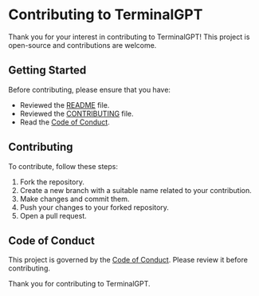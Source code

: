 # Contributing to TerminalGPT

Thank you for your interest in contributing to TerminalGPT! This project is open-source and contributions are welcome.

## Getting Started

Before contributing, please ensure that you have:

- Reviewed the [README](https://github.com/adamyodinsky/TerminalGPT/blob/main/README.md) file.
- Reviewed the [CONTRIBUTING](https://github.com/adamyodinsky/TerminalGPT/blob/main/CONTRIBUTING.md) file.
- Read the [Code of Conduct](https://github.com/adamyodinsky/TerminalGPT/blob/main/CODE_OF_CONDUCT.md).

## Contributing

To contribute, follow these steps:

1. Fork the repository.
2. Create a new branch with a suitable name related to your contribution.
3. Make changes and commit them.
4. Push your changes to your forked repository.
5. Open a pull request.

## Code of Conduct

This project is governed by the [Code of Conduct](https://github.com/adamyodinsky/TerminalGPT/blob/main/CODE_OF_CONDUCT.md). Please review it before contributing.

Thank you for contributing to TerminalGPT.
